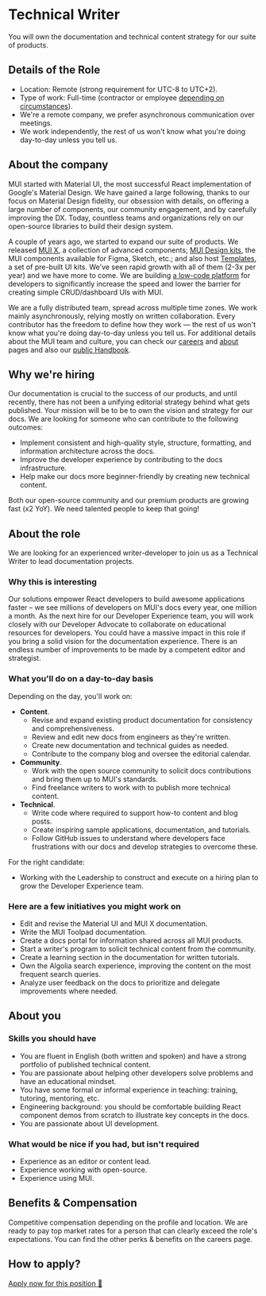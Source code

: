 # Technical Writer

<p class="description">You will own the documentation and technical content strategy for our suite of products.</p>

## Details of the Role

- Location: Remote (strong requirement for UTC-8 to UTC+2).
- Type of work: Full-time (contractor or employee [depending on circumstances](https://mui-org.notion.site/Hiring-FAQ-64763b756ae44c37b47b081f98915501#494af1f358794028beb4b7697b5d3102)).
- We're a remote company, we prefer asynchronous communication over meetings.
- We work independently, the rest of us won't know what you're doing day-to-day unless you tell us.

## About the company

MUI started with Material UI, the most successful React implementation of Google's Material Design.
We have gained a large following, thanks to our focus on Material Design fidelity, our obsession with details, on offering a large number of components, our community engagement, and by carefully improving the DX.
Today, countless teams and organizations rely on our open-source libraries to build their design system.

A couple of years ago, we started to expand our suite of products.
We released [MUI X](/x/), a collection of advanced components; [MUI Design kits](/design-kits/), the MUI components available for Figma, Sketch, etc.; and also host [Templates](/templates/), a set of pre-built UI kits.
We've seen rapid growth with all of them (2-3x per year) and we have more to come.
We are building [a low-code platform](https://mui.com/toolpad/) for developers to significantly increase the speed and lower the barrier for creating simple CRUD/dashboard UIs with MUI.

We are a fully distributed team, spread across multiple time zones.
We work mainly asynchronously, relying mostly on written collaboration.
Every contributor has the freedom to define how they work — the rest of us won't know what you're doing day-to-day unless you tell us.
For additional details about the MUI team and culture, you can check our [careers](/careers/) and [about](/about/) pages and also our [public Handbook](https://mui-org.notion.site/Handbook-f086d47e10794d5e839aef9dc67f324b).

## Why we're hiring

Our documentation is crucial to the success of our products, and until recently, there has not been a unifying editorial strategy behind what gets published.
Your mission will be to be to own the vision and strategy for our docs.
We are looking for someone who can contribute to the following outcomes:

- Implement consistent and high-quality style, structure, formatting, and information architecture across the docs.
- Improve the developer experience by contributing to the docs infrastructure.
- Help make our docs more beginner-friendly by creating new technical content.

Both our open-source community and our premium products are growing fast (x2 YoY).
We need talented people to keep that going!

## About the role

We are looking for an experienced writer-developer to join us as a Technical Writer to lead documentation projects.

### Why this is interesting

Our solutions empower React developers to build awesome applications faster – we see millions of developers on MUI's docs every year, one million a month.
As the next hire for our Developer Experience team, you will work closely with our Developer Advocate to collaborate on educational resources for developers.
You could have a massive impact in this role if you bring a solid vision for the documentation experience.
There is an endless number of improvements to be made by a competent editor and strategist.

### What you'll do on a day-to-day basis

Depending on the day, you'll work on:

- **Content**.
  - Revise and expand existing product documentation for consistency and comprehensiveness.
  - Review and edit new docs from engineers as they're written.
  - Create new documentation and technical guides as needed.
  - Contribute to the company blog and oversee the editorial calendar.
- **Community**.
  - Work with the open source community to solicit docs contributions and bring them up to MUI's standards.
  - Find freelance writers to work with to publish more technical content.
- **Technical**.
  - Write code where required to support how-to content and blog posts.
  - Create inspiring sample applications, documentation, and tutorials.
  - Follow GitHub issues to understand where developers face frustrations with our docs and develop strategies to overcome these.

For the right candidate:

- Working with the Leadership to construct and execute on a hiring plan to grow the Developer Experience team.

### Here are a few initiatives you might work on

- Edit and revise the Material UI and MUI X documentation.
- Write the MUI Toolpad documentation.
- Create a docs portal for information shared across all MUI products.
- Start a writer's program to solicit technical content from the community.
- Create a learning section in the documentation for written tutorials.
- Own the Algolia search experience, improving the content on the most frequent search queries.
- Analyze user feedback on the docs to prioritize and delegate improvements where needed.

## About you

### Skills you should have

- You are fluent in English (both written and spoken) and have a strong portfolio of published technical content.
- You are passionate about helping other developers solve problems and have an educational mindset.
- You have some formal or informal experience in teaching: training, tutoring, mentoring, etc.
- Engineering background: you should be comfortable building React component demos from scratch to illustrate key concepts in the docs.
- You are passionate about UI development.

### What would be nice if you had, but isn't required

- Experience as an editor or content lead.
- Experience working with open-source.
- Experience using MUI.

## Benefits & Compensation

Competitive compensation depending on the profile and location. We are ready to pay top market rates for a person that can clearly exceed the role's expectations. You can find the other perks & benefits on the careers page.

## How to apply?

[Apply now for this position 📮](link-to-role)
